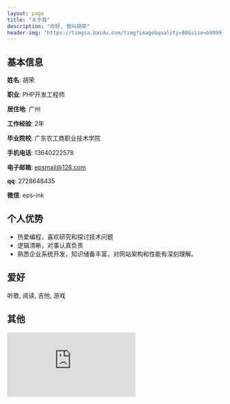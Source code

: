 ```yaml
---
layout: page
title: "关于我"
description: "你好, 我叫胡荣"
header-img: "https://timgsa.baidu.com/timg?image&quality=80&size=b9999_10000&sec=1589909842015&di=b2738ce7aca1bf8a9303058a2412034a&imgtype=0&src=http%3A%2F%2Fimgs.aixifan.com%2Fo_1c8uc9u9l1uv87a21i3jm7rt5i3c.jpg"
---
```


## 基本信息

__姓名__: 胡荣

__职业__: PHP开发工程师

__居住地__: 广州

__工作经验__: 2年

__毕业院校__: 广东农工商职业技术学院

__手机电话__: 13640222578

__电子邮箱__: epsmail@126.com

__qq__: 2728648435

__微信__: eps-ink

## 个人优势
- 热爱编程，喜欢研究和探讨技术问题
- 逻辑清晰，对事认真负责
- 熟悉企业系统开发，知识储备丰富，对网站架构和性能有深刻理解。

## 爱好
听歌, 阅读, 吉他, 游戏

## 其他
[![bilibili][bilibiliIcon]][bilibiliLink]

[bilibiliIcon]: http://www.easyicon.net/api/resizeApi.php?id=1188649&size=32
[bilibiliLink]: https://space.bilibili.com/255717391
